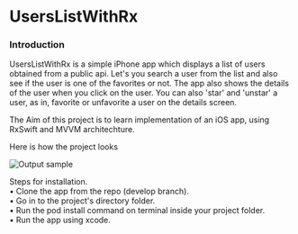 # UsersListWithRx

<h3>Introduction</h3>

UsersListWithRx is a simple iPhone app which displays a list of users obtained from a public api. Let's you search a user from the list and also see if the user is one of the favorites or not. The app also shows the details of the user when you click on the user. You can also 'star' and 'unstar' a user, as in, favorite or unfavorite a user on the details screen.

The Aim of this project is to learn implementation of an iOS app, using RxSwift and MVVM architechture.

Here is how the project looks

![Output sample](https://user-images.githubusercontent.com/47769641/103785835-b265d500-5061-11eb-9467-3153e6d5168a.gif)

Steps for installation.<br/>
  • Clone the app from the repo (develop branch).<br/>
  • Go in to the project's directory folder.<br/>
  • Run the pod install command on terminal inside your project folder.<br/>
  • Run the app using xcode.<br/>
